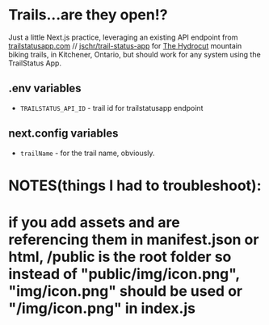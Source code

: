 # Trails...are they open!?

Just a little Next.js practice, leveraging an existing API endpoint from [trailstatusapp.com](https://trailstatusapp.com/) // [jschr/trail-status-app](https://github.com/jschr/trail-status-app) for [The Hydrocut](https://www.thehydrocut.ca/) mountain biking trails, in Kitchener, Ontario, but should work for any system using the TrailStatus App.

## .env variables
- `TRAILSTATUS_API_ID` - trail id for trailstatusapp endpoint

## next.config variables
- `trailName` - for the trail name, obviously.




# NOTES(things I had to troubleshoot):
# if you add assets and are referencing them in manifest.json or html, /public is the root folder so instead of "public/img/icon.png", "img/icon.png" should be used or "/img/icon.png" in index.js